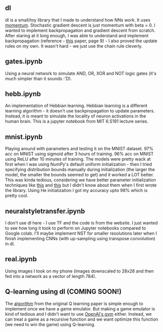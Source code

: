 ## dl

dl is a small/toy library that I made to understand how NNs work. It uses [momentum](https://distill.pub/2017/momentum/). Stochastic gradient descent is just momentum with beta = 0. I wanted to implement backpropagation and gradient descent from scratch. After staring at it long enough, I was able to understand and implement backpropagation (reference - [this](http://www.cs.utoronto.ca/~ilya/pubs/ilya_sutskever_phd_thesis.pdf) paper, page 9) - I also proved the update rules on my own. It wasn't hard - we just use the chain rule cleverly. 

## gates.ipynb

Using a neural network to simulate AND, OR, XOR and NOT logic gates (it's much simpler than it sounds :'D).

## hebb.ipynb

An implementation of Hebbian learning. Hebbian learning is a different learning algorithm - it doesn't use backpropagation to update parameters. Instead, it is meant to simulate the locality of neuron activations in the human brain. This is a jupyter notebook from MIT 6.S191 lecture series.

## mnist.ipynb

Playing around with parameters and testing it on the MNIST dataset. 97% acc on MNIST using sigmoid after 3 hours of training. 96% acc on MNIST using ReLU after 10 minutes of training. The models were pretty wack at first when I was using NumPy's default uniform initialization - then I tried specifying distribution bounds manually during initialization (the larger the model, the smaller the bounds seemed to get) and it worked a LOT better. This was kinda tedious, considering we have better parameter initialization techniques like [this](https://www.deeplearning.ai/ai-notes/initialization/) and [this](https://mmuratarat.github.io/2019-02-25/xavier-glorot-he-weight-init) but I didn't know about them when I first wrote the library. Using He initialization I got my accuracy upto 98% which is pretty cool. 

## neuralstyletransfer.ipynb

I don't use dl here - I use TF and the code is from the website. I just wanted to see how long it took to perform on Jupyter notebooks compared to Google colab. I'll maybe implement NST for smaller resolutions later when I finish implementing CNNs (with up-sampling using transpose convolution) in dl.  

## real.ipynb

Using images I took on my phone (images downscaled to 28x28 and then fed into a network as a vector of length 784).

## Q-learning using dl (COMING SOON!)

The [algorithm](https://miro.medium.com/max/1580/1*2wOzh6K4NMMrWYvZ0G5KUA.png) from the original Q learning paper is simple enough to implement once we have a game emulator. But making a game emulator is kind of tedious and I didn't want to use [OpenAI's gym](https://gym.openai.com/) either. Instead, we can treat a game as a recursive function and we want optimize this function (we need to win the game) using Q-learning.
